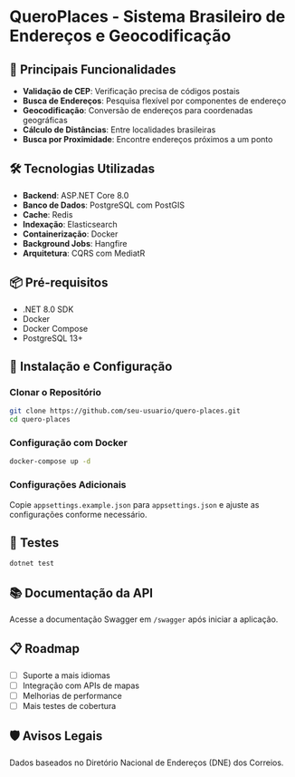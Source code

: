 # QueroPlaces - Sistema Brasileiro de Endereços e Geocodificação

## 🚀 Principais Funcionalidades

- **Validação de CEP**: Verificação precisa de códigos postais
- **Busca de Endereços**: Pesquisa flexível por componentes de endereço
- **Geocodificação**: Conversão de endereços para coordenadas geográficas
- **Cálculo de Distâncias**: Entre localidades brasileiras
- **Busca por Proximidade**: Encontre endereços próximos a um ponto

## 🛠 Tecnologias Utilizadas

- **Backend**: ASP.NET Core 8.0
- **Banco de Dados**: PostgreSQL com PostGIS
- **Cache**: Redis
- **Indexação**: Elasticsearch
- **Containerização**: Docker
- **Background Jobs**: Hangfire
- **Arquitetura**: CQRS com MediatR

## 📦 Pré-requisitos

- .NET 8.0 SDK
- Docker
- Docker Compose
- PostgreSQL 13+

## 🔧 Instalação e Configuração

### Clonar o Repositório

```bash
git clone https://github.com/seu-usuario/quero-places.git
cd quero-places
```

### Configuração com Docker

```bash
docker-compose up -d
```

### Configurações Adicionais

Copie `appsettings.example.json` para `appsettings.json` e ajuste as configurações conforme necessário.

## 🧪 Testes

```bash
dotnet test
```

## 📚 Documentação da API

Acesse a documentação Swagger em `/swagger` após iniciar a aplicação.

## 📋 Roadmap

- [ ] Suporte a mais idiomas
- [ ] Integração com APIs de mapas
- [ ] Melhorias de performance
- [ ] Mais testes de cobertura

## 🛡️ Avisos Legais

Dados baseados no Diretório Nacional de Endereços (DNE) dos Correios.
